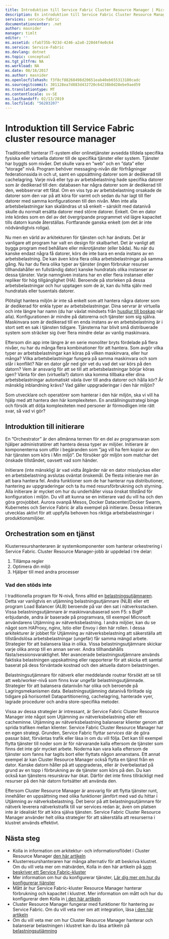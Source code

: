 ```yaml
---
title: Introduktion till Service Fabric Cluster Resource Manager | Microsoft Docs
description: En introduktion till Service Fabric Cluster Resource Manager.
services: service-fabric
documentationcenter: .net
author: masnider
manager: timlt
editor: ''
ms.assetid: cfab735b-923d-4246-a2a8-220d4f4e0c64
ms.service: Service-Fabric
ms.devlang: dotnet
ms.topic: conceptual
ms.tgt_pltfrm: NA
ms.workload: NA
ms.date: 08/18/2017
ms.author: masnider
ms.openlocfilehash: f3f8cf88268498d20651eab40eb655313180cadc
ms.sourcegitcommit: 301128ea7d883d432720c64238b0d28ebe9aed59
ms.translationtype: MT
ms.contentlocale: sv-SE
ms.lasthandoff: 02/13/2019
ms.locfileid: "56203207"
---
```

# <a name="introducing-the-service-fabric-cluster-resource-manager"></a>Introduktion till Service Fabric cluster resource manager
Traditionellt hanterar IT-system eller onlinetjänster avsedda tilldela specifika fysiska eller virtuella datorer till de specifika tjänster eller system. Tjänster har byggts som nivåer. Det skulle vara en ”web” och en ”data” eller ”storage” nivå. Program behöver messaging-nivån där förfrågningar federationssida in och ut, samt en uppsättning datorer som är dedikerad till cachelagring. Varje nivå eller typ av arbetsbelastning hade specifika datorer som är dedikerad till den: databasen har några datorer som är dedikerad till den, webbservrar ett fåtal. Om en viss typ av arbetsbelastning orsakade de datorer som den var på att köra för varmt och sedan du har lagt till fler datorer med samma konfigurationen till den nivån. Men inte alla arbetsbelastningar kan skaländras ut så enkelt – särskilt med datanivå skulle du normalt ersätta datorer med större datorer. Enkelt. Om en dator inte kördes som en del av det övergripande programmet vid lägre kapacitet tills datorn kunde återställas. Fortfarande ganska enkelt (om det är inte nödvändigtvis roliga).

Nu men en värld av arkitekturen för tjänsten och har ändrats. Det är vanligare att program har valt en design för skalbarhet. Det är vanligt att bygga program med behållare eller mikrotjänster (eller båda). Nu när du kanske endast några få datorer, körs de inte bara en enda instans av en arbetsbelastning. De kan även köra flera olika arbetsbelastningar på samma gång. Nu har du flera olika typer av tjänster (ingen förbrukar resurser tillhandahåller en fullständig dator) kanske hundratals olika instanser av dessa tjänster. Varje namngiven instans har en eller flera instanser eller repliker för hög tillgänglighet (HA). Beroende på storleken på dessa arbetsbelastningar och hur upptagen som de är, kan du hitta själv med hundratals eller tusentals datorer. 

Plötsligt hantera miljön är inte så enkelt som att hantera några datorer som är dedikerad för enkla typer av arbetsbelastningar. Dina servrar är virtuella och inte längre har namn (du har växlat mindsets från [husdjur till boskap](http://www.slideshare.net/randybias/architectures-for-open-and-scalable-clouds/20) när alla). Konfigurationen är mindre på datorerna och tjänster som sig själva. Maskinvara som är dedikerad till en enda instans av en arbetsbelastning är i stort sett en sak i tjänsten tidigare. Tjänsterna har blivit små distribuerade system som sträcker sig över flera mindre delar av vanlig maskinvara.

Eftersom din app inte längre är en serie monoliter bryts fördelade på flera nivåer, nu har du många flera kombinationer för att hantera. Som avgör vilka typer av arbetsbelastningar kan köras på vilken maskinvara, eller hur många? Vilka arbetsbelastningar fungera på samma maskinvara och som står i konflikt? När en dator går ned gör vet du vad det var körs på den datorn? Vem är ansvarig för att se till att arbetsbelastningar börjar köras igen? Vänta för den (virtuella?) datorn ska komma tillbaka eller dina arbetsbelastningar automatiskt växla över till andra datorer och hålla kör? Är mänsklig inblandning krävs? Vad gäller uppgraderingar i den här miljön?

Som utvecklare och operatörer som hanterar i den här miljön, ska vi vill ha hjälp med att hantera den här komplexiteten. En anställningsstrategi binge och försök att dölja komplexiteten med personer är förmodligen inte rätt svar, så vad vi gör?

## <a name="introducing-orchestrators"></a>Introduktion till initierare
En ”Orchestrator” är den allmänna termen för en del av programvaran som hjälper administratörer att hantera dessa typer av miljöer. Initierare är komponenterna som utför i begäranden som ”jag vill ha fem kopior av den här tjänsten som körs i Min miljö”. De försöker gör miljön som matchar det önskade tillståndet, oavsett vad som händer.

Initierare (inte mänsklig) är vad vidta åtgärder när en dator misslyckas eller en arbetsbelastning avslutas oväntat önskemål. De flesta initierare mer än att bara hantera fel. Andra funktioner som de har hanterar nya distributioner, hantering av uppgraderingar och ta itu med resursförbrukning och styrning. Alla initierare är mycket om hur du underhåller vissa önskat tillstånd för konfiguration i miljön. Du vill att kunna se en initierare vad du vill ha och den göra grovjobbet. Aurora ovanpå Mesos, Docker Datacenter/Docker Swarm, Kubernetes och Service Fabric är alla exempel på initierare. Dessa initierare utvecklas aktivt för att uppfylla behoven hos riktiga arbetsbelastningar i produktionsmiljöer. 

## <a name="orchestration-as-a-service"></a>Orchestration som en tjänst
Klusterresurshanteraren är systemkomponenter som hanterar orkestrering i Service Fabric. Cluster Resource Manager-jobb är uppdelad i tre delar:

1. Tillämpa regler
2. Optimera din miljö
3. Hjälper till med andra processer

### <a name="what-it-isnt"></a>Vad den stöds inte
I traditionella program för N-nivå, finns alltid en [belastningsutjämnaren](https://en.wikipedia.org/wiki/Load_balancing_(computing)). Detta var vanligtvis en utjämning belastningsutjämnare (NLB) eller ett program Load Balancer (ALB) beroende på var den sat i nätverksstacken. Vissa belastningsutjämnare är maskinvarubaserad som F5: s BigIP erbjudande, andra är baserade på programvara, till exempel Microsoft användarens Utjämning av nätverksbelastning. I andra miljöer, kan du se något som HAProxy, nginx, Istio eller Envoy i den här rollen. I dessa arkitekturer är jobbet för Utjämning av nätverksbelastning att säkerställa att tillståndslösa arbetsbelastningar (ungefär) får samma mängd arbete. Strategier för att balansera läsa in olika. Vissa belastningsutjämnare skickar varje olika anrop till en annan server. Andra tillhandahålls fästa/sessionsvaraktighet. Mer avancerade belastningsutjämnare används faktiska belastningen uppskattning eller rapporterar för att skicka ett samtal baserat på dess förväntade kostnad och den aktuella datorn belastningen.

Belastningsutjämnare för nätverk eller meddelande routrar försökt att se till att web/worker-nivå som finns kvar ungefär belastningsutjämnade. Strategier för att balansera datanivån har olika och beroende på Lagringsmekanismen data. Belastningsutjämning datanivå förlitade sig tidigare på horisontell Datapartitionering, cachelagring, hanterade vyer, lagrade procedurer och andra store-specifika metoder.

Vissa av dessa strategier är intressant, är Service Fabric Cluster Resource Manager inte något som Utjämning av nätverksbelastning eller ett cacheminne. Utjämning av nätverksbelastning balanserar klienter genom att sprida trafiken mellan klienter. Service Fabric Cluster Resource Manager har en egen strategi. Grunden, Service Fabric flyttar *services* där de göra passar bäst, förväntas trafik eller läsa in om du vill följa. Det kan till exempel flytta tjänster till noder som är för närvarande kalla eftersom de tjänster som finns det inte gör mycket arbete. Noderna kan vara kalla eftersom de tjänster som fanns har tagits bort eller flyttats någon annanstans. Ett annat exempel är kan Cluster Resource Manager också flytta en tjänst från en dator. Kanske datorn håller på att uppgraderas, eller är överbelastad på grund av en topp i förbrukning av de tjänster som körs på den. Du kan också kan tjänstens resurskrav har ökat. Därför det inte finns tillräckligt med resurser på den här datorn fortsätter att använda den. 

Eftersom Cluster Resource Manager är ansvarig för att flytta tjänster runt, innehåller en uppsättning med olika funktioner jämfört med vad du hittar i Utjämning av nätverksbelastning. Det beror på att belastningsutjämnare för nätverk leverera nätverkstrafik till var services redan är, även om platsen inte är idealiskt för att köra själva tjänsten. Service Fabric Cluster Resource Manager använder helt olika strategier för att säkerställa att resurserna i klustret används effektivt.

## <a name="next-steps"></a>Nästa steg
- Kolla in information om arkitektur- och informationsflödet i Cluster Resource Manager [den här artikeln ](service-fabric-cluster-resource-manager-architecture.md)
- Klusterresurshanteraren har många alternativ för att beskriva klustret. Om du vill veta mer om mätvärden, Kolla in den här artikeln på [som beskriver ett Service Fabric-kluster](service-fabric-cluster-resource-manager-cluster-description.md)
- Mer information om hur du konfigurerar tjänster, [Lär dig mer om hur du konfigurerar tjänster](service-fabric-cluster-resource-manager-configure-services.md)
- Mått är hur Service Fabric-kluster Resource Manager hanterar förbrukning och kapacitet i klustret. Mer information om mått och hur du konfigurerar dem Kolla in [i den här artikeln](service-fabric-cluster-resource-manager-metrics.md)
- Cluster Resource Manager fungerar med funktioner för hantering av Service Fabric. Om du vill veta mer om att integration, läsa [i den här artikeln](service-fabric-cluster-resource-manager-management-integration.md)
- Om du vill veta mer om hur Cluster Resource Manager hanterar och balanserar belastningen i klustret kan du läsa artikeln på [belastningsutjämning](service-fabric-cluster-resource-manager-balancing.md)
